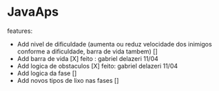 # JavaAps


features:

- Add nivel de dificuldade (aumenta ou reduz velocidade dos inimigos conforme a dificuldade, barra de vida tambem) []
- Add barra de vida [X] feito : gabriel delazeri 11/04
- Add logica de obstaculos [X] feito: gabriel delazeri 11/04
- Add logica da fase []
- Add novos tipos de lixo nas fases []
